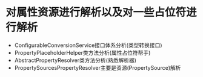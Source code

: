 # 对属性资源进行解析以及对一些占位符进行解析

- ConfigurableConversionService接口体系分析(类型转换接口)
- PropertyPlaceholderHelper类方法分析(属性占位符帮手)
- AbstractPropertyResolver类方法分析(熟悉解析器)
- PropertySourcesPropertyResolver主要是资源(PropertySource)解析